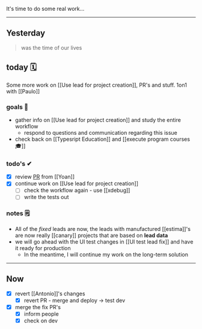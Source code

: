 It's time to do some real work...

---

## Yesterday
> was the time of our lives

## today 🗓

Some more work on [[Use lead for project creation]], PR's and stuff.
1on1 with [[Paulo]]

### goals 🏴
- gather info on [[Use lead for project creation]] and study the entire workflow
	- respond to questions and communication regarding this issue
- check back on [[Typesript Education]] and [[execute program courses 🎓]]

### todo's ✔
- [x] review [PR](https://github.com/MeilleursAgents/MeilleursAgents/pull/10777) from [[Yoan]]
- [x] continue work on [[Use lead for project creation]]
	- [ ] check the workflow again - use [[xdebug]]
	- [ ] write the tests out

### notes 🗒
- All of the *fixed* leads are now, the leads with manufactured [[estima]]'s are now really [[canary]] projects that are based on **lead  data**
- we will go ahead with the UI test changes in [[UI test lead fix]] and have it ready for production
	- In the meantime, I will continue my work on the long-term solution

---

## Now

- [x] revert [[Antonio]]'s changes
	- [x] revert PR - merge and deploy -> test dev
- [x] merge the fix PR's
	- [x] inform people
	- [x] check on dev
